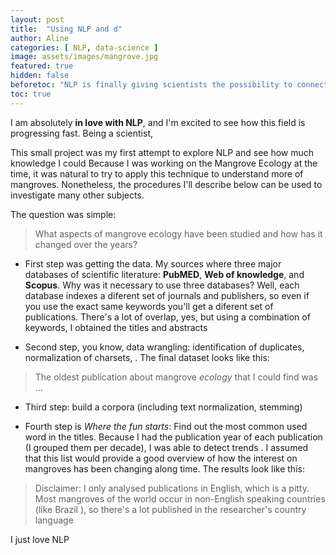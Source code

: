 ```yaml
---
layout: post
title:  "Using NLP and d"
author: Aline
categories: [ NLP, data-science ]
image: assets/images/mangrove.jpg
featured: true
hidden: false
beforetoc: "NLP is finally giving scientists the possibility to connect precious information that is scattered over hundreds of  publications"
toc: true
---
```


I am absolutely **in love with NLP**, and I'm excited to see how this field is progressing fast.
Being a scientist,

This small project was my first attempt to explore NLP and see how much knowledge I could
Because I was working on the Mangrove Ecology at the time, it was natural to try to apply this technique to understand more of mangroves. Nonetheless, the procedures I'll describe below can be used to investigate many other subjects.

The question was simple:

> What aspects of mangrove ecology have been studied and how has it changed over the years?

* First step was getting the data. My sources where three major databases of scientific literature: **PubMED**, **Web of knowledge**, and **Scopus**. Why was it necessary to use three databases? Well, each database indexes a diferent set of journals and publishers, so even if you use the exact same keywords you'll get a diferent set of publications. There's a lot of overlap, yes, but  using a combination of keywords, I obtained the titles and abstracts

* Second step, you know, data wrangling: identification of duplicates, normalization of charsets, . The final dataset looks like this:

> The oldest publication about mangrove *ecology* that I could find was ...

* Third step: build a corpora (including text normalization, stemming)

* Fourth step is _Where the fun starts_: Find out the most common used word in the titles.
Because I had the publication year of each publication (I grouped them per decade), I was able to detect trends . I assumed that this list would provide a good overview of how the interest on mangroves has been changing along time. The results look like this:



> Disclaimer: I only analysed publications in English, which is a pitty. Most mangroves of the world occur in non-English speaking  countries (like Brazil ), so there's a lot published in the researcher's country language





 <span class="spoiler">I just love NLP</span>
